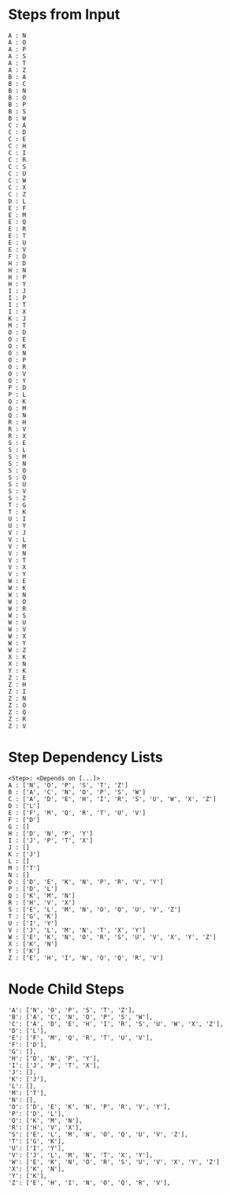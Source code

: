 # Steps from Input

    A : N
    A : O
    A : P
    A : S
    A : T
    A : Z
    B : A
    B : C
    B : N
    B : O
    B : P
    B : S
    B : W
    C : A
    C : D
    C : E
    C : H
    C : I
    C : R
    C : S
    C : U
    C : W
    C : X
    C : Z
    D : L
    E : F
    E : M
    E : Q
    E : R
    E : T
    E : U
    E : V
    F : D
    H : D
    H : N
    H : P
    H : Y
    I : J
    I : P
    I : T
    I : X
    K : J
    M : T
    O : D
    O : E
    O : K
    O : N
    O : P
    O : R
    O : V
    O : Y
    P : D
    P : L
    Q : K
    Q : M
    Q : N
    R : H
    R : V
    R : X
    S : E
    S : L
    S : M
    S : N
    S : O
    S : Q
    S : U
    S : V
    S : Z
    T : G
    T : K
    U : I
    U : Y
    V : J
    V : L
    V : M
    V : N
    V : T
    V : X
    V : Y
    W : E
    W : K
    W : N
    W : O
    W : R
    W : S
    W : U
    W : V
    W : X
    W : Y
    W : Z
    X : K
    X : N
    Y : K
    Z : E
    Z : H
    Z : I
    Z : N
    Z : O
    Z : Q
    Z : R
    Z : V

# Step Dependency Lists

    <Step>: <Depends on [...]>
    A : ['N', 'O', 'P', 'S', 'T', 'Z']
    B : ['A', 'C', 'N', 'O', 'P', 'S', 'W']
    C : ['A', 'D', 'E', 'H', 'I', 'R', 'S', 'U', 'W', 'X', 'Z']
    D : ['L']
    E : ['F', 'M', 'Q', 'R', 'T', 'U', 'V']
    F : ['D']
    G : []
    H : ['D', 'N', 'P', 'Y']
    I : ['J', 'P', 'T', 'X']
    J : []
    K : ['J']
    L : []
    M : ['T']
    N : []
    O : ['D', 'E', 'K', 'N', 'P', 'R', 'V', 'Y']
    P : ['D', 'L']
    Q : ['K', 'M', 'N']
    R : ['H', 'V', 'X']
    S : ['E', 'L', 'M', 'N', 'O', 'Q', 'U', 'V', 'Z']
    T : ['G', 'K']
    U : ['I', 'Y']
    V : ['J', 'L', 'M', 'N', 'T', 'X', 'Y']
    W : ['E', 'K', 'N', 'O', 'R', 'S', 'U', 'V', 'X', 'Y', 'Z']
    X : ['K', 'N']
    Y : ['K']
    Z : ['E', 'H', 'I', 'N', 'O', 'Q', 'R', 'V']

# Node Child Steps

    'A': ['N', 'O', 'P', 'S', 'T', 'Z'],
    'B': ['A', 'C', 'N', 'O', 'P', 'S', 'W'],
    'C': ['A', 'D', 'E', 'H', 'I', 'R', 'S', 'U', 'W', 'X', 'Z'],
    'D': ['L'],
    'E': ['F', 'M', 'Q', 'R', 'T', 'U', 'V'],
    'F': ['D'],
    'G': [],
    'H': ['D', 'N', 'P', 'Y'],
    'I': ['J', 'P', 'T', 'X'],
    'J': [],
    'K': ['J'],
    'L': [],
    'M': ['T'],
    'N': [],
    'O': ['D', 'E', 'K', 'N', 'P', 'R', 'V', 'Y'],
    'P': ['D', 'L'],
    'Q': ['K', 'M', 'N'],
    'R': ['H', 'V', 'X'],
    'S': ['E', 'L', 'M', 'N', 'O', 'Q', 'U', 'V', 'Z'],
    'T': ['G', 'K'],
    'U': ['I', 'Y'],
    'V': ['J', 'L', 'M', 'N', 'T', 'X', 'Y'],
    'W': ['E', 'K', 'N', 'O', 'R', 'S', 'U', 'V', 'X', 'Y', 'Z']
    'X': ['K', 'N'],
    'Y': ['K'],
    'Z': ['E', 'H', 'I', 'N', 'O', 'Q', 'R', 'V'],